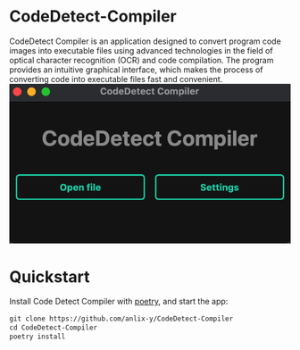 # CodeDetect-Compiler
CodeDetect Compiler is an application designed to convert program code images into executable files using advanced technologies in the field of optical character recognition (OCR) and code compilation. The program provides an intuitive graphical interface, which makes the process of converting code into executable files fast and convenient.
![Preview](temp/git/Preview.png)
# Quickstart
Install Code Detect Compiler with [poetry](https://python-poetry.org), and start the app:
```
git clone https://github.com/anlix-y/CodeDetect-Compiler
cd CodeDetect-Compiler
poetry install
```
